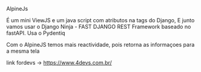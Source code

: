 AlpineJs

É um mini ViewJS e um java script com atributos na tags do Django, 
E junto vamos usar o Django Ninja - FAST DJANGO REST Framework
baseado no fastAPI. Usa o Pydentiq

Com o AlpineJS temos mais reactividade, pois retorna as informaçoes para a mesma tela

link fordevs -> https://www.4devs.com.br/